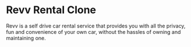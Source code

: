 # Revv Rental Clone
Revv is a self drive car rental service that provides you with all the privacy, fun and convenience of your own car, without the hassles of owning and maintaining one.
